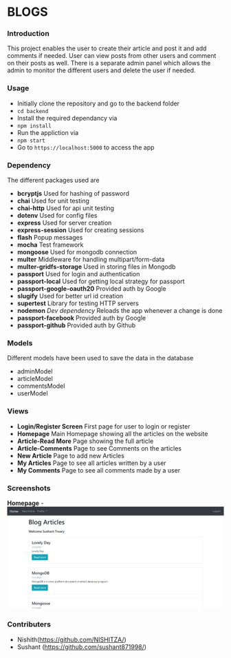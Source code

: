 # BLOGS

### Introduction
This project enables the user to create their article and post it and add comments if needed. User can view posts from other users and comment on their posts as well. There is a separate admin panel which allows the admin to monitor the different users and delete the user if needed.

### Usage
- Initially clone the repository and go to the backend folder
- `cd backend`
- Install the required dependancy via 
- `npm install`
- Run the appliction via 
- `npm start`
- Go to `https://localhost:5000` to access the app
### Dependency
The different packages used are
- **bcryptjs** Used for hashing of password
- **chai** Used for unit testing
- **chai-http** Used for api unit testing
- **dotenv** Used for config files
- **express** Used for server creation
- **express-session** Used for creating sessions
- **flash** Popup messages
- **mocha** Test framework
- **mongoose** Used for mongodb connection
- **multer** Middleware for handling multipart/form-data
- **multer-gridfs-storage** Used in storing files in Mongodb
- **passport** Used for login and authentication
- **passport-local** Used for getting local strategy for passport
- **passport-google-oauth20** Provided auth by Google
- **slugify** Used for better url id creation
- **supertest** Library for testing HTTP servers
- **nodemon** *Dev dependency* Reloads the app whenever a change is done
- **passport-facebook** Provided auth by Google
- **passport-github** Provided auth by Github


### Models
Different models have been used to save the data in the database
- adminModel
- articleModel
- commentsModel
- userModel

### Views
- **Login/Register Screen** First page for user to login or register
- **Homepage** Main Homepage showing all the articles on the website
- **Article-Read More** Page showing the full article
- **Article-Comments** Page to see Comments on the articles
- **New Article** Page to add new Articles
- **My Articles** Page to see all articles written by a user
- **My Comments** Page to see all comments made by a user


### Screenshots
**Homepage**
-![Homepage](/Blogs-Images/inside-allarticles.png)


### Contributers
- Nishith(https://github.com/NISHITZA/)
- Sushant (https://github.com/sushant871998/)


